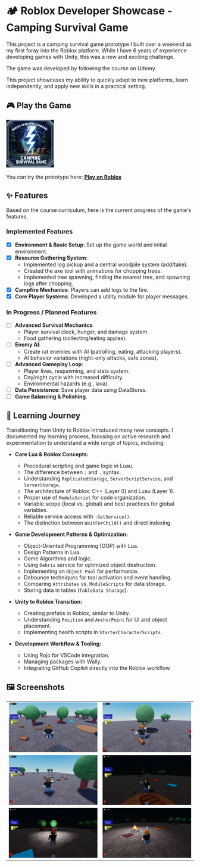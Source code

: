 # 🏕️ Roblox Developer Showcase - Camping Survival Game

This project is a camping survival game prototype I built over a weekend as my first foray into the Roblox platform. While I have 6 years of experience developing games with Unity, this was a new and exciting challenge.

The game was developed by following the course on Udemy.

This project showcases my ability to quickly adapt to new platforms, learn independently, and apply new skills in a practical setting.

## 🎮 Play the Game

<a href="https://www.roblox.com/vi/games/125940314543671/Roblox-Developer-Showcase-Camping-Survival-Game">
    <img src="Screenshots/game_icon_512.jpg" alt="Game Icon" width="128"/>
</a>

You can try the prototype here: [**Play on Roblox**](https://www.roblox.com/vi/games/125940314543671/Roblox-Developer-Showcase-Camping-Survival-Game)

## ✨ Features

Based on the course curriculum, here is the current progress of the game's features.

### Implemented Features
- [x] **Environment & Basic Setup**: Set up the game world and initial environment.
- [x] **Resource Gathering System**:
    - Implemented log pickup and a central woodpile system (add/take).
    - Created the axe tool with animations for chopping trees.
    - Implemented tree spawning, finding the nearest tree, and spawning logs after chopping.
- [x] **Campfire Mechanics**: Players can add logs to the fire.
- [x] **Core Player Systems**: Developed a utility module for player messages.

### In Progress / Planned Features
- [ ] **Advanced Survival Mechanics**:
    - Player survival clock, hunger, and damage system.
    - Food gathering (collecting/eating apples).
- [ ] **Enemy AI**:
    - Create rat enemies with AI (patrolling, eating, attacking players).
    - AI behavior variations (night-only attacks, safe zones).
- [ ] **Advanced Gameplay Loop**:
    - Player lives, respawning, and stats system.
    - Day/night cycle with increased difficulty.
    - Environmental hazards (e.g., lava).
- [ ] **Data Persistence**: Save player data using DataStores.
- [ ] **Game Balancing & Polishing**.

## 🚀 Learning Journey

Transitioning from Unity to Roblox introduced many new concepts. I documented my learning process, focusing on active research and experimentation to understand a wide range of topics, including:

-   **Core Lua & Roblox Concepts:**
    -   Procedural scripting and game logic in Luau.
    -   The difference between `:` and `.` syntax.
    -   Understanding `ReplicatedStorage`, `ServerScriptService`, and `ServerStorage`.
    -   The architecture of Roblox: C++ (Layer 0) and Luau (Layer 1).
    -   Proper use of `ModuleScript` for code organization.
    -   Variable scope (local vs. global) and best practices for global variables.
    -   Reliable service access with `:GetService()`.
    -   The distinction between `WaitForChild()` and direct indexing.

-   **Game Development Patterns & Optimization:**
    -   Object-Oriented Programming (OOP) with Lua.
    -   Design Patterns in Lua.
    -   Game Algorithms and logic.
    -   Using `Debris` service for optimized object destruction.
    -   Implementing an `Object Pool` for performance.
    -   Debounce techniques for tool activation and event handling.
    -   Comparing `Attributes` vs. `ModuleScripts` for data storage.
    -   Storing data in tables (`TableData Storage`).

-   **Unity to Roblox Transition:**
    -   Creating prefabs in Roblox, similar to Unity.
    -   Understanding `Position` and `AnchorPoint` for UI and object placement.
    -   Implementing health scripts in `StarterCharacterScripts`.

-   **Development Workflow & Tooling:**
    -   Using Rojo for VSCode integration.
    -   Managing packages with Wally.
    -   Integrating GitHub Copilot directly into the Roblox workflow.

## 🖼️ Screenshots

|   |   |
|---|---|
| ![Screenshot 1](Screenshots/Screenshot_1.jpg) | ![Screenshot 2](Screenshots/Screenshot_2.jpg) |
| ![Screenshot 3](Screenshots/Screenshot_3.jpg) | ![Screenshot 4](Screenshots/Screenshot_4.jpg) |
| ![Screenshot 5](Screenshots/Screenshot_5.jpg) | ![Screenshot 6](Screenshots/Screenshot_6.jpg) |


